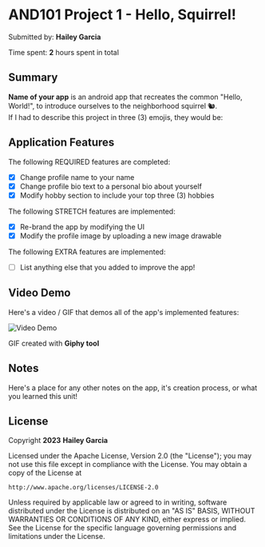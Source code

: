 # AND101 Project 1 - Hello, Squirrel!

Submitted by: **Hailey Garcia**

Time spent: **2** hours spent in total

## Summary

**Name of your app** is an android app that recreates the common "Hello, World!", to introduce ourselves to the neighborhood squirrel 🐿.  
If I had to describe this project in three (3) emojis, they would be: 

## Application Features

The following REQUIRED features are completed:

- [X] Change profile name to your name
- [X] Change profile bio text to a personal bio about yourself
- [X] Modify hobby section to include your top three (3) hobbies

The following STRETCH features are implemented:

- [X] Re-brand the app by modifying the UI
- [X] Modify the profile image by uploading a new image drawable

The following EXTRA features are implemented:

- [ ] List anything else that you added to improve the app!

## Video Demo

Here's a video / GIF that demos all of the app's implemented features:

<img src='https://media3.giphy.com/media/v1.Y2lkPTc5MGI3NjExdnphbTExN2lqenVoNXpuNjBmZ2xldmJnZ3RocmtzcWgyeHJmenV2NyZlcD12MV9pbnRlcm5hbF9naWZfYnlfaWQmY3Q9Zw/jiQFNoCTdfEmwlHFIB/giphy.gif' title='Video Demo' width='' alt='Video Demo' />

GIF created with **Giphy tool**

<!-- Recommended tools:
- [Kap](https://getkap.co/) for macOS
- [ScreenToGif](https://www.screentogif.com/) for Windows
- [peek](https://github.com/phw/peek) for Linux. -->

## Notes

Here's a place for any other notes on the app, it's creation process, or what you learned this unit!

## License

Copyright **2023** **Hailey Garcia**

Licensed under the Apache License, Version 2.0 (the "License");
you may not use this file except in compliance with the License.
You may obtain a copy of the License at

    http://www.apache.org/licenses/LICENSE-2.0

Unless required by applicable law or agreed to in writing, software
distributed under the License is distributed on an "AS IS" BASIS,
WITHOUT WARRANTIES OR CONDITIONS OF ANY KIND, either express or implied.
See the License for the specific language governing permissions and
limitations under the License.
